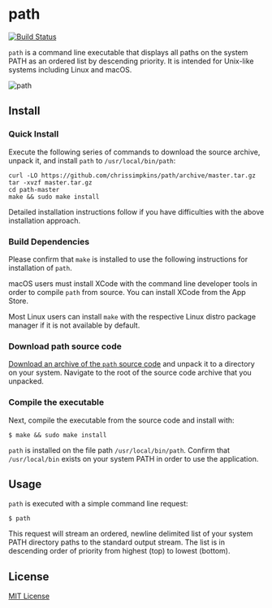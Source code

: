 # path

[![Build Status](https://travis-ci.org/chrissimpkins/path.svg?branch=master)](https://travis-ci.org/chrissimpkins/path)

`path` is a command line executable that displays all paths on the system PATH as an ordered list by descending priority. It is intended for Unix-like systems including Linux and macOS.

![path](https://user-images.githubusercontent.com/4249591/34450807-036fe1b6-ece2-11e7-9841-69c175ecc5b3.png)

## Install

### Quick Install

Execute the following series of commands to download the source archive, unpack it, and install `path` to `/usr/local/bin/path`:

```text
curl -LO https://github.com/chrissimpkins/path/archive/master.tar.gz
tar -xvzf master.tar.gz
cd path-master
make && sudo make install
```

Detailed installation instructions follow if you have difficulties with the above installation approach.

### Build Dependencies

Please confirm that `make` is installed to use the following instructions for installation of `path`. 

macOS users must install XCode with the command line developer tools in order to compile `path` from source. You can install XCode from the App Store.

Most Linux users can install `make` with the respective Linux distro package manager if it is not available by default.

### Download path source code

[Download an archive of the `path` source code](https://github.com/chrissimpkins/path/releases/latest) and unpack it to a directory on your system.  Navigate to the root of the source code archive that you unpacked.

### Compile the executable

Next, compile the executable from the source code and install with:

```text
$ make && sudo make install
```

`path` is installed on the file path `/usr/local/bin/path`. Confirm that `/usr/local/bin` exists on your system PATH in order to use the application.

## Usage

`path` is executed with a simple command line request:

```text
$ path
```

This request will stream an ordered, newline delimited list of your system PATH directory paths to the standard output stream. The list is in descending order of priority from highest (top) to lowest (bottom).

## License

[MIT License](https://github.com/chrissimpkins/path/blob/master/LICENSE)